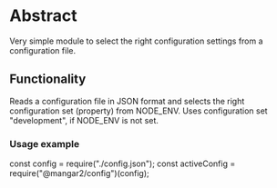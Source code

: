 # Abstract

Very simple module to select the right configuration settings from a configuration file.

## Functionality

Reads a configuration file in JSON format and selects the right configuration set (property) from NODE_ENV. Uses configuration set "development", if NODE_ENV is not set.

### Usage example

const config = require("./config.json");
const activeConfig = require("@mangar2/config")(config);
